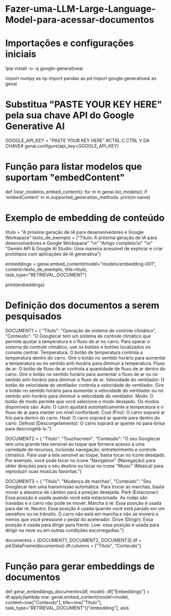 # Fazer-uma-LLM-Large-Language-Model-para-acessar-documentos
# Importações e configurações iniciais
!pip install -u -q google-generativeai

import numpy as np
import pandas as pd
import google.generativeai as genai

# Substitua "PASTE YOUR KEY HERE" pela sua chave API do Google Generative AI
GOOGLE_API_KEY = "PASTE YOUR KEY HERE" #CTRL C CTRL V DA CHAVE#
genai.configure(api_key=GOOGLE_API_KEY)

# Função para listar modelos que suportam "embedContent"
def listar_modelos_embed_content():
  for m in genai.list_models():
    if 'embedContent' in m.supported_generation_methods:
      print(m.name)

# Exemplo de embedding de conteúdo
titulo = "A próxima geração de IA para desenvolvedores e Google Workspace"
texto_de_exemplo = ("Título: A próxima geração de IA para desenvolvedores e Google Workspace"
                    "\n"
                    "Artigo completo:\n"
                    "\n"
                    "Gemini API & Google AI Studio: Uma maneira acessível de explorar e criar protótipos com aplicações de IA generativa")

embeddings = genai.embed_content(model="models/embedding-001",
                                 content=texto_de_exemplo,
                                 title=titulo,
                                 task_type="RETRIEVAL_DOCUMENT")

print(embeddings)

# Definição dos documentos a serem pesquisados
DOCUMENT1 = {
    "Título": "Operação do sistema de controle climático",
    "Conteúdo": "O Googlecar tem um sistema de controle climático que permite ajustar a temperatura e o fluxo de ar no carro. Para operar o sistema de controle climático, use os botões e botões localizados no console central.  Temperatura: O botão de temperatura controla a temperatura dentro do carro. Gire o botão no sentido horário para aumentar a temperatura ou no sentido anti-horário para diminuir a temperatura. Fluxo de ar: O botão de fluxo de ar controla a quantidade de fluxo de ar dentro do carro. Gire o botão no sentido horário para aumentar o fluxo de ar ou no sentido anti-horário para diminuir o fluxo de ar. Velocidade do ventilador: O botão de velocidade do ventilador controla a velocidade do ventilador. Gire o botão no sentido horário para aumentar a velocidade do ventilador ou no sentido anti-horário para diminuir a velocidade do ventilador. Modo: O botão de modo permite que você selecione o modo desejado. Os modos disponíveis são: Auto: O carro ajustará automaticamente a temperatura e o fluxo de ar para manter um nível confortável. Cool (Frio): O carro soprará ar frio para dentro do carro. Heat: O carro soprará ar quente para dentro do carro. Defrost (Descongelamento): O carro soprará ar quente no para-brisa para descongelá-lo."}

DOCUMENT2 = {
    "Título": "Touchscreen",
    "Conteúdo": "O seu Googlecar tem uma grande tela sensível ao toque que fornece acesso a uma variedade de recursos, incluindo navegação, entretenimento e controle climático. Para usar a tela sensível ao toque, basta tocar no ícone desejado.  Por exemplo, você pode tocar no ícone \"Navigation\" (Navegação) para obter direções para o seu destino ou tocar no ícone \"Music\" (Música) para reproduzir suas músicas favoritas."}

DOCUMENT3 = {
    "Título": "Mudança de marchas",
    "Conteúdo": "Seu Googlecar tem uma transmissão automática. Para trocar as marchas, basta mover a alavanca de câmbio para a posição desejada.  Park (Estacionar): Essa posição é usada quando você está estacionado. As rodas são travadas e o carro não pode se mover. Marcha à ré: Essa posição é usada para dar ré. Neutro: Essa posição é usada quando você está parado em um semáforo ou no trânsito. O carro não está em marcha e não se moverá a menos que você pressione o pedal do acelerador. Drive (Dirigir): Essa posição é usada para dirigir para frente. Low: essa posição é usada para dirigir na neve ou em outras condições escorregadias."}

documentos = [DOCUMENT1, DOCUMENT2, DOCUMENT3]
df = pd.DataFrame(documentos)
df.columns = ["Título", "Conteudo"]

# Função para gerar embeddings de documentos
def gerar_embeddings_documentos(df, model):
  df["Embeddings"] = df.apply(lambda row: genai.embed_content(model=model,
                                                              content=row["Conteudo"],
                                                              title=row["Titulo"],
                                                              task_type="RETRIEVAL_DOCUMENT")["embedding"], axis
